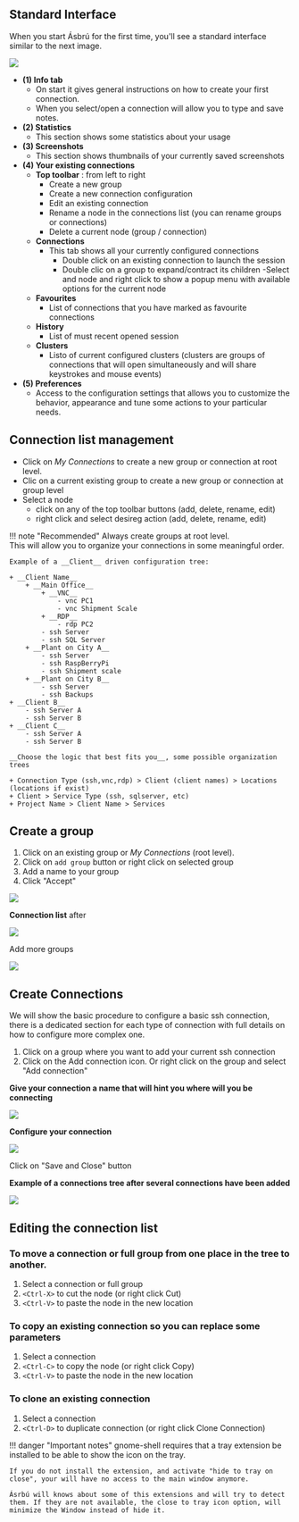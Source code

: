 
## Standard Interface

When you start Ásbrú for the first time, you'll see a standard interface similar to the next image.

![](images/qs1.png)

+ __(1) Info tab__
    - On start it gives general instructions on how to create your first connection.
    - When you select/open a connection will allow you to type and save notes.
+ __(2) Statistics__
    - This section shows some statistics about your usage
+ __(3) Screenshots__
    - This section shows thumbnails of your currently saved screenshots
+ __(4) Your existing connections__
    - __Top toolbar__ : from left to right
        - Create a new group
        - Create a new connection configuration
        - Edit an existing connection
        - Rename a node in the connections list (you can rename groups or connections)
        - Delete a current node (group / connection)
    - __Connections__
        - This tab shows all your currently configured connections
            - Double click on an existing connection to launch the session
            - Double clic on a group to expand/contract its children
        -Select and node and right click to show a popup menu with available options for the current node
    - __Favourites__
        - List of connections that you have marked as favourite connections
    - __History__
        - List of must recent opened session
    - __Clusters__
        - Listo of current configured clusters (clusters are groups of connections that will open simultaneously and will share keystrokes and mouse events)
+ __(5) Preferences__
    - Access to the configuration settings that allows you to customize the behavior, appearance and tune some actions to your particular needs.

## Connection list management

- Click on _My Connections_ to create a new group or connection at root level.
- Clic on a current existing group to create a new group or connection at group level
- Select a node
    - click on any of the top toolbar buttons (add, delete, rename, edit)
    - right click and select desireg action (add, delete, rename, edit)

!!! note "Recommended"
    Always create groups at root level.  
    This will allow you to organize your connections in some meaningful order.

    Example of a __Client__ driven configuration tree:

    + __Client Name__
        + __Main Office__
            + __VNC__
                - vnc PC1
                - vnc Shipment Scale
            + __RDP__
                - rdp PC2
            - ssh Server
            - ssh SQL Server
        + __Plant on City A__
            - ssh Server
            - ssh RaspBerryPi
            - ssh Shipment scale
        + __Plant on City B__
            - ssh Server
            - ssh Backups
    + __Client B__
        - ssh Server A
        - ssh Server B
    + __Client C__
        - ssh Server A
        - ssh Server B

    __Choose the logic that best fits you__, some possible organization trees

    + Connection Type (ssh,vnc,rdp) > Client (client names) > Locations (locations if exist)
    + Client > Service Type (ssh, sqlserver, etc)
    + Project Name > Client Name > Services

## Create a group

1. Click on an existing group or _My Connections_ (root level).
1. Click on `add group` button or right click on selected group
1. Add a name to your group
1. Click "Accept"

![](images/qs2.png)

__Connection list__ after

![](images/qs3.png)

Add more groups

![](images/qs4.png)

## Create Connections

We will show the basic procedure to configure a basic ssh connection, there is a dedicated section for each type of connection with full details on how to configure more complex one.

1. Click on a group where you want to add your current ssh connection
1. Click on the Add connection icon. Or right click on the group and select "Add connection"

__Give your connection a name that will hint you where will you be connecting__

![](images/qs5.png)

__Configure your connection__

![](images/qs6.png)

Click on "Save and Close" button

__Example of a connections tree after several connections have been added__

![](images/qs7.png)

## Editing the connection list

### To move a connection or full group from one place in the tree to another.

1. Select a connection or full group
1. `<Ctrl-X>` to cut the node (or right click Cut)
1. `<Ctrl-V>` to paste the node in the new location

### To copy an existing connection so you can replace some parameters

1. Select a connection
1. `<Ctrl-C>` to copy the node (or right click Copy)
1. `<Ctrl-V>` to paste the node in the new location

### To clone an existing connection

1. Select a connection
1. `<Ctrl-D>` to duplicate connection (or right click Clone Connection)

!!! danger "Important notes"
    gnome-shell requires that a tray extension be installed to be able to show the icon on the tray.

    If you do not install the extension, and activate "hide to tray on close", your will have no access to the main window anymore.

    Ásrbú will knows about some of this extensions and will try to detect them. If they are not available, the close to tray icon option, will minimize the Window instead of hide it.
    